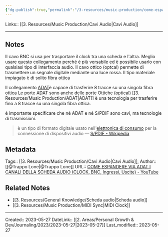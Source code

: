 ```yaml
---
{"dg-publish":true,"permalink":"/3-resources/music-production/come-espandere-via-adat-i-canali-della-scheda-audio-clock-bnc-ingressi-uscite/"}
---
```


Links:: [[3. Resources/Music Production/Cavi Audio\|Cavi Audio]]

---
## Notes

Il cavo BNC si usa per trasportare il clock tra una scheda e l'altra. Meglio usare questo collegamento perché è più versabile ed è possibile usarlo con qualsiasi tipo di interfaccia audio.
Il cavo ottico (optcal) permette di trasmettere un segnale digitale mediante una luce rossa. Il tipo materiale impiagato è di solito fibra ottica 

Il collegamento [ADAT](https://it.wikipedia.org/wiki/ADAT)è capace di trasferire 8 tracce su una singola fibra ottica
Le porte ADAT sono anche delle porte Ottiche (optical)
[[3. Resources/Music Production/ADAT\|ADAT]] è una tecnologia per trasferire fino a 8 tracce su una singola fibra ottica.

è importante specificare che né ADAT e né S/PDIF sono cavi, ma tecnologie di trasmissioni. 
> è un tipo di formato digitale usato nell'[elettronica di consumo](https://it.wikipedia.org/wiki/Elettronica_di_consumo "Elettronica di consumo") per la connessione di dispositivi audio — [S/PDIF - Wikipedia](https://it.wikipedia.org/wiki/S/PDIF)









## Metadata

Tags:: [[3. Resources/Music Production/Cavi Audio\|Cavi Audio]], 
Author:: [[@Trappo Lone\|@Trappo Lone]]
URL:: [COME ESPANDERE VIA ADAT I CANALI DELLA SCHEDA AUDIO (CLOCK, BNC, Ingressi, Uscite) - YouTube](https://www.youtube.com/watch?v=1O3eLXfQAHA)


## Related Notes

- [[3. Resources/General Knowledge/Scheda audio\|Scheda audio]]
- [[3. Resources/Music Production/MIDI Sync\|MIDI Clock]]








---
Created:: 2023-05-27
DateLink:: [[2. Areas/Personal Growth & Dev/Journaling/2023/2023-05-27\|2023-05-27]]
Last_modified:: 2023-05-27
